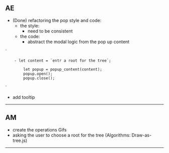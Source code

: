 ## AE
- (Done) refactoring the pop style and code:
    - the style:
        - need to be consistent
    - the code:
        -   abstract the modal logic from the pop up content

`

        - let content = `entr a root for the tree`;

            let popup = popup_content(content);
            popup.open();
            popup.close();

`
- add tooltip
----
## AM
- create the operations Gifs
- asking the user to choose a root for the tree (Algorithms: Draw-as-tree.js)
---
